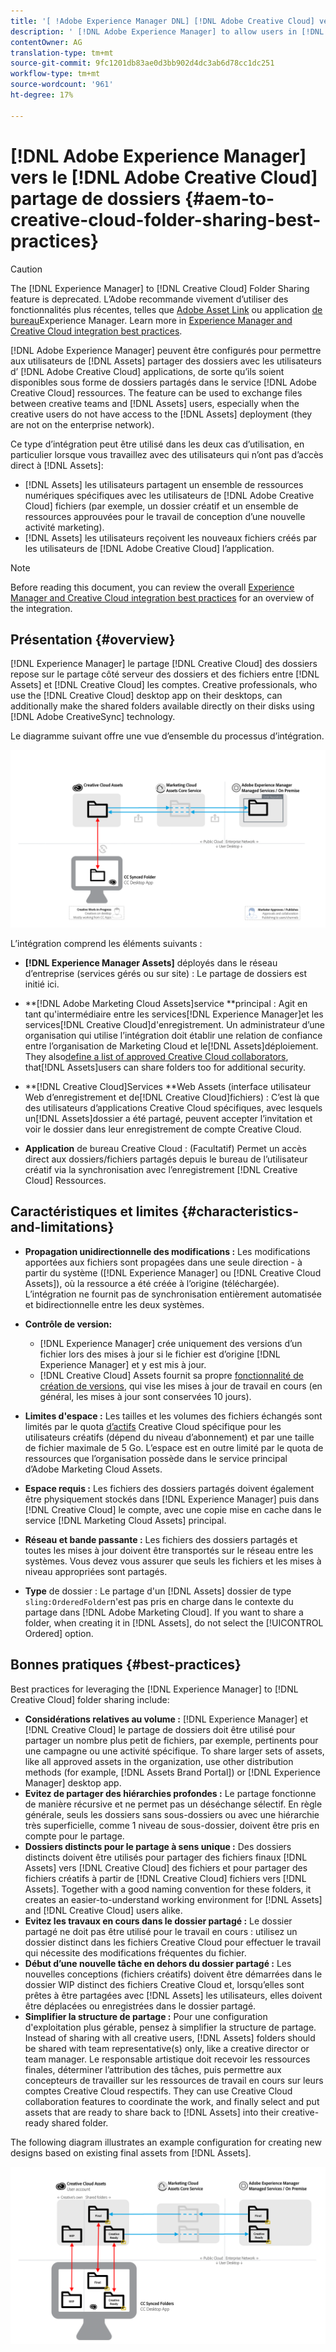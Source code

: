 ```yaml
---
title: '[ !Adobe Experience Manager DNL] [!DNL Adobe Creative Cloud] vers le dossier où partager les meilleures pratiques.'
description: ' [!DNL Adobe Experience Manager] to allow users in [!DNL Experience Manager Assets] Configurez pour échanger des dossiers avec des utilisateurs Adobe Creative Cloud (CC).'
contentOwner: AG
translation-type: tm+mt
source-git-commit: 9fc1201db83ae0d3bb902d4dc3ab6d78cc1dc251
workflow-type: tm+mt
source-wordcount: '961'
ht-degree: 17%

---
```



# [!DNL Adobe Experience Manager] vers le [!DNL Adobe Creative Cloud] partage de dossiers {#aem-to-creative-cloud-folder-sharing-best-practices}

>[!CAUTION]
>
>The [!DNL Experience Manager] to [!DNL Creative Cloud] Folder Sharing feature is deprecated. L’Adobe recommande vivement d’utiliser des fonctionnalités plus récentes, telles que [Adobe Asset Link](https://helpx.adobe.com/fr/enterprise/using/adobe-asset-link.html) ou application [de bureau](https://docs.adobe.com/content/help/fr-FR/experience-manager-desktop-app/using/using.html)Experience Manager. Learn more in [Experience Manager and Creative Cloud integration best practices](/help/assets/aem-cc-integration-best-practices.md).

[!DNL Adobe Experience Manager] peuvent être configurés pour permettre aux utilisateurs de [!DNL Assets] partager des dossiers avec les utilisateurs d’ [!DNL Adobe Creative Cloud] applications, de sorte qu’ils soient disponibles sous forme de dossiers partagés dans le service [!DNL Adobe Creative Cloud] ressources. The feature can be used to exchange files between creative teams and [!DNL Assets] users, especially when the creative users do not have access to the [!DNL Assets] deployment (they are not on the enterprise network).

Ce type d’intégration peut être utilisé dans les deux cas d’utilisation, en particulier lorsque vous travaillez avec des utilisateurs qui n’ont pas d’accès direct à [!DNL Assets]:

* [!DNL Assets] les utilisateurs partagent un ensemble de ressources numériques spécifiques avec les utilisateurs de [!DNL Adobe Creative Cloud] fichiers (par exemple, un dossier créatif et un ensemble de ressources approuvées pour le travail de conception d’une nouvelle activité marketing).
* [!DNL Assets] les utilisateurs reçoivent les nouveaux fichiers créés par les utilisateurs de [!DNL Adobe Creative Cloud] l’application.

>[!NOTE]
>
>Before reading this document, you can review the overall [Experience Manager and Creative Cloud integration best practices](/help/assets/aem-cc-integration-best-practices.md) for an overview of the integration.

## Présentation {#overview}

[!DNL Experience Manager] le partage [!DNL Creative Cloud] des dossiers repose sur le partage côté serveur des dossiers et des fichiers entre [!DNL Assets] et [!DNL Creative Cloud] les comptes. Creative professionals, who use the [!DNL Creative Cloud] desktop app on their desktops, can additionally make the shared folders available directly on their disks using [!DNL Adobe CreativeSync] technology.

Le diagramme suivant offre une vue d’ensemble du processus d’intégration.

![chlimage_1-179](assets/chlimage_1-406.png)

L’intégration comprend les éléments suivants :

* **[!DNL Experience Manager Assets]** déployés dans le réseau d’entreprise (services gérés ou sur site) : Le partage de dossiers est initié ici.
* **[!DNL Adobe Marketing Cloud Assets]service **principal : Agit en tant qu&#39;intermédiaire entre les services[!DNL Experience Manager]et les services[!DNL Creative Cloud]d&#39;enregistrement. Un administrateur d’une organisation qui utilise l’intégration doit établir une relation de confiance entre l’organisation de Marketing Cloud et le[!DNL Assets]déploiement. They also[define a list of approved Creative Cloud collaborators](https://docs.adobe.com/content/help/en/core-services/interface/assets/t-admin-add-cc-user.html), that[!DNL Assets]users can share folders too for additional security.

* **[!DNL Creative Cloud]Services **Web Assets (interface utilisateur Web d’enregistrement et de[!DNL Creative Cloud]fichiers) : C’est là que des utilisateurs d’applications Creative Cloud spécifiques, avec lesquels un[!DNL Assets]dossier a été partagé, peuvent accepter l’invitation et voir le dossier dans leur enregistrement de compte Creative Cloud.
* **Application** de bureau Creative Cloud : (Facultatif) Permet un accès direct aux dossiers/fichiers partagés depuis le bureau de l’utilisateur créatif via la synchronisation avec l’enregistrement [!DNL Creative Cloud] Ressources.

## Caractéristiques et limites {#characteristics-and-limitations}

* **Propagation unidirectionnelle des modifications :** Les modifications apportées aux fichiers sont propagées dans une seule direction - à partir du système ([!DNL Experience Manager] ou [!DNL Creative Cloud Assets]), où la ressource a été créée à l’origine (téléchargée). L’intégration ne fournit pas de synchronisation entièrement automatisée et bidirectionnelle entre les deux systèmes.
* **Contrôle de version:**

   * [!DNL Experience Manager] crée uniquement des versions d’un fichier lors des mises à jour si le fichier est d’origine [!DNL Experience Manager] et y est mis à jour.
   * [!DNL Creative Cloud] Assets fournit sa propre [fonctionnalité de création de versions](https://helpx.adobe.com/fr/creative-cloud/help/versioning-faq.html), qui vise les mises à jour de travail en cours (en général, les mises à jour sont conservées 10 jours).

* **Limites d&#39;espace :** Les tailles et les volumes des fichiers échangés sont limités par le quota [d’actifs](https://helpx.adobe.com/creative-cloud/kb/file-storage-quota.html) Creative Cloud spécifique pour les utilisateurs créatifs (dépend du niveau d’abonnement) et par une taille de fichier maximale de 5 Go. L’espace est en outre limité par le quota de ressources que l’organisation possède dans le service principal d’Adobe Marketing Cloud Assets.

* **Espace requis :** Les fichiers des dossiers partagés doivent également être physiquement stockés dans [!DNL Experience Manager] puis dans [!DNL Creative Cloud] le compte, avec une copie mise en cache dans le service [!DNL Marketing Cloud Assets] principal.
* **Réseau et bande passante :** Les fichiers des dossiers partagés et toutes les mises à jour doivent être transportés sur le réseau entre les systèmes. Vous devez vous assurer que seuls les fichiers et les mises à niveau appropriées sont partagés.
* **Type** de dossier : Le partage d&#39;un [!DNL Assets] dossier de type `sling:OrderedFolder`n&#39;est pas pris en charge dans le contexte du partage dans [!DNL Adobe Marketing Cloud]. If you want to share a folder, when creating it in [!DNL Assets], do not select the [!UICONTROL Ordered] option.

## Bonnes pratiques {#best-practices}

Best practices for leveraging the [!DNL Experience Manager] to [!DNL Creative Cloud] folder sharing include:

* **Considérations relatives au volume :** [!DNL Experience Manager] et [!DNL Creative Cloud] le partage de dossiers doit être utilisé pour partager un nombre plus petit de fichiers, par exemple, pertinents pour une campagne ou une activité spécifique. To share larger sets of assets, like all approved assets in the organization, use other distribution methods (for example, [!DNL Assets Brand Portal]) or [!DNL Experience Manager] desktop app.
* **Evitez de partager des hiérarchies profondes :** Le partage fonctionne de manière récursive et ne permet pas un déséchange sélectif. En règle générale, seuls les dossiers sans sous-dossiers ou avec une hiérarchie très superficielle, comme 1 niveau de sous-dossier, doivent être pris en compte pour le partage.
* **Dossiers distincts pour le partage à sens unique :** Des dossiers distincts doivent être utilisés pour partager des fichiers finaux [!DNL Assets] vers [!DNL Creative Cloud] des fichiers et pour partager des fichiers créatifs à partir de [!DNL Creative Cloud] fichiers vers [!DNL Assets]. Together with a good naming convention for these folders, it creates an easier-to-understand working environment for [!DNL Assets] and [!DNL Creative Cloud] users alike.
* **Evitez les travaux en cours dans le dossier partagé :** Le dossier partagé ne doit pas être utilisé pour le travail en cours : utilisez un dossier distinct dans les fichiers Creative Cloud pour effectuer le travail qui nécessite des modifications fréquentes du fichier.
* **Début d’une nouvelle tâche en dehors du dossier partagé :** Les nouvelles conceptions (fichiers créatifs) doivent être démarrées dans le dossier WIP distinct des fichiers Creative Cloud et, lorsqu’elles sont prêtes à être partagées avec [!DNL Assets] les utilisateurs, elles doivent être déplacées ou enregistrées dans le dossier partagé.
* **Simplifier la structure de partage :** Pour une configuration d&#39;exploitation plus gérable, pensez à simplifier la structure de partage. Instead of sharing with all creative users, [!DNL Assets] folders should be shared with team representative(s) only, like a creative director or team manager. Le responsable artistique doit recevoir les ressources finales, déterminer l’attribution des tâches, puis permettre aux concepteurs de travailler sur les ressources de travail en cours sur leurs comptes Creative Cloud respectifs. They can use Creative Cloud collaboration features to coordinate the work, and finally select and put assets that are ready to share back to [!DNL Assets] into their creative-ready shared folder.

The following diagram illustrates an example configuration for creating new designs based on existing final assets from [!DNL Assets].

![chlimage_1-180](assets/chlimage_1-407.png)
